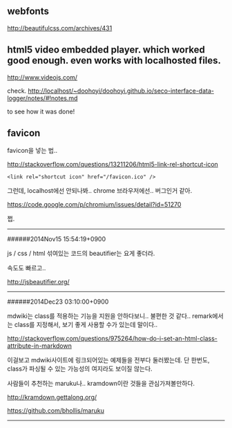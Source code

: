 ## webfonts

<http://beautifulcss.com/archives/431>

## html5 video embedded player. which worked good enough. even works with localhosted files.

<http://www.videojs.com/>

check. <http://localhost/~doohoyi/doohoyi.github.io/seco-interface-data-logger/notes/#!notes.md>

to see how it was done!

## favicon

favicon을 넣는 법..

<http://stackoverflow.com/questions/13211206/html5-link-rel-shortcut-icon>

```
<link rel="shortcut icon" href="/favicon.ico" />
```

그런데, localhost에선 안되나봐.. chrome 브라우저에선.. 버그인거 같아.

<https://code.google.com/p/chromium/issues/detail?id=51270>

쩝.

---

######2014Nov15 15:54:19+0900

js / css / html 섞여있는 코드의 beautifier는 요게 좋더라.

속도도 빠르고..

<http://jsbeautifier.org/>

---

######2014Dec23 03:10:00+0900

mdwiki는 class를 적용하는 기능을 지원을 안하다보니.. 불편한 것 같다.. remark에서는 class를 지정해서, 보기 좋게 사용할 수가 있는데 말이다..

<http://stackoverflow.com/questions/975264/how-do-i-set-an-html-class-attribute-in-markdown>

이걸보고 mdwiki사이트에 링크되어있는 예제들을 전부다 둘러봤는데. 단 한번도, class가 파싱될 수 있는 가능성의 여지라도 보이질 않는다.

사람들이 추천하는 maruku나.. kramdown이란 것들을 관심가져볼만하다.

<http://kramdown.gettalong.org/>

<https://github.com/bhollis/maruku>

---

